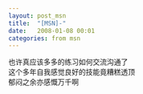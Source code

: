 ```yaml
---
layout: post_msn
title:  "[MSN]-"
date:   2008-01-08 00:01
categories: from msn
---
```

也许真应该多多的练习如何交流沟通了  
这个多年自我感觉良好的技能竟糟糕透顶  
郁闷之余亦感慨万千啊  